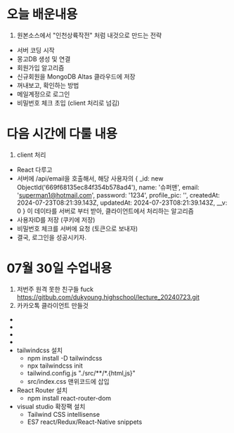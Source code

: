 # 오늘 배운내용
1. 원본소스에서 "인천상륙작전" 처럼 내것으로 만드는 전략
- 서버 코딩 시작
- 몽고DB 생성 및 연결
- 회원가입 알고리즘
- 신규회원을 MongoDB Altas 클라우드에 저장
- 꺼내보고, 확인하는 방법
- 메일계정으로 로그인
- 비밀번호 체크 초입 (client 처리로 넘김)

# 다음 시간에 다룰 내용
1. client 처리
- React 다루고
- 서버에 /api/email을 호출해서, 해당 사용자의 
{
  _id: new ObjectId('669f68135ec84f354b578ad4'),
  name: '슈퍼맨',
  email: 'superman1@hotmail.com',
  password: '1234',
  profile_pic: '',
  createdAt: 2024-07-23T08:21:39.143Z,
  updatedAt: 2024-07-23T08:21:39.143Z,
  __v: 0
}
이 데이타를 서버로 부터 받아, 클라이언트에서 처리하는 알고리즘
- 사용자ID를 저장 (쿠키에 저장)
- 비밀번호 체크를 서버에 요청 (토큰으로 보내자)
- 결국, 로그인을 성공시키자.
# 07월 30일 수업내용
1. 저번주 원격 못한 친구들 fuck
https://gitbub.com/dukyoung.highschool/lecture_20240723.git
1. 카카오톡 클라이언트 만들것
  -
  -
  -
  -
  - tailwindcss 설치
    - npm install -D tailwindcss
    - npx tailwindcss init
    - tailwind.config.js "./src/**/*.{html,js}"
    - src/index.css 맨위코드에 삽입
  - React Router 설치
    - npm install react-router-dom
  - visual studio 확장팩 설치
    - Tailwind CSS intellisense
    - ES7 react/Redux/React-Native snippets